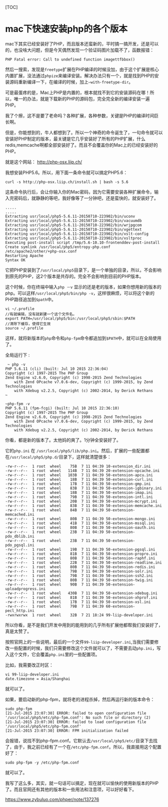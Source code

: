 [TOC]



# mac下快速安装php的各个版本

mac下其实已经安装好了PHP，而且版本还蛮新的，平时搞一搞开发，还是可以的，也没啥大问题，但是今天偶然发现一个验证码图片加载不了，函数报错：

```
PHP Fatal error: Call to undefined function imagettfbbox()
```

然后一搜索，发现是`freetype`扩展在PHP编译的时候没加，由于这个扩展是核心内置扩展，没法通过`phpize`来编译安装。解决办法只有一个，就是找到PHP的安装源码重新编译一下，在编译的时候，加上`–with-freetype-dir`。

可是最蛋疼的是，Mac上PHP是内置的，根本就找不到它的安装源码在哪！所以，唯一的办法，就是下载新的PHP的源码包，完全完全新的编译安装一遍PHP。

我了个擦，这不是要了老命吗？各种扩展，各种参数，关键是PHP的编译时间巨长啊。

但是，你能想到的，牛人都想到了。所以一个神奇的命令诞生了，一句命令就可以安装好PHP制定的版本，最关键是它几乎安装好了所有的PHP扩展，什么redis,memcache啊都全部安装好了。而且不会覆盖你的Mac上的已经安装好的PHP。

就是这个网站： <http://php-osx.liip.ch/>

我想安装PHP5.6。所以，用下面一条命令就可以搞定PHP5.6：

```
curl -s http://php-osx.liip.ch/install.sh | bash -s 5.6
```

这条命令执行后，会让你输入你的Mac密码，因为它需要安装各种扩展命令，输入完密码后，就静静的等吧，我好像等了一分钟吧，还是蛮快的，就安装好了。

```
.....
.....
Extracting usr/local/php5-5.6.11-20150710-223902/bin/uconv
Extracting usr/local/php5-5.6.11-20150710-223902/bin/vacuumdb
Extracting usr/local/php5-5.6.11-20150710-223902/bin/wrjpgcom
Extracting usr/local/php5-5.6.11-20150710-223902/bin/xgettext
Extracting usr/local/php5-5.6.11-20150710-223902/bin/xslt-config
Extracting usr/local/php5-5.6.11-20150710-223902/bin/xsltproc
Executing post-install script /tmp/5.6-10.10-frontenddev-post-install
Create symlink /usr/local/php5/entropy-php.conf /etc/apache2/other/+php-osx.conf
Restarting Apache
Syntax OK
```

它把PHP安装到了`/usr/local/php5`目录下，是一个单独的目录，所以，不会影响到原先的PHP，这2个版本是共存的。完全不会影响到目前的PHP版本。

这个时候，你在终端中输入`php －v` 显示的还是老的版本，如果你想用新的版本的php。可以这样`/usr/local/php5/bin/php -v`，这样很麻烦，可以将这个新的PHP路径追加到`$path`中。

```
vi ~/.profile
//有就编辑，没有就新建一个这个文件名。
export PATH=/usr/local/php5/bin:/usr/local/php5/sbin:$PATH
//清除下缓存，使得它生效
source ~/.profile
```

这样，就将新版本的`php`命令和`php-fpm`命令都追加到`$PATH`中，就可以在全局使用了。

全局运行下 :

```
 ~ php -v
PHP 5.6.11 (cli) (built: Jul 10 2015 22:36:04)
Copyright (c) 1997-2015 The PHP Group
Zend Engine v2.6.0, Copyright (c) 1998-2015 Zend Technologies
    with Zend OPcache v7.0.6-dev, Copyright (c) 1999-2015, by Zend Technologies
    with Xdebug v2.2.5, Copyright (c) 2002-2014, by Derick Rethans
~
```

```
~php-fpm -v
PHP 5.6.11 (fpm-fcgi) (built: Jul 10 2015 22:36:10)
Copyright (c) 1997-2015 The PHP Group
Zend Engine v2.6.0, Copyright (c) 1998-2015 Zend Technologies
    with Zend OPcache v7.0.6-dev, Copyright (c) 1999-2015, by Zend Technologies
    with Xdebug v2.2.5, Copyright (c) 2002-2014, by Derick Rethans
```

你看，都是新的版本了。太他妈的爽了。1分钟全安装好了。

它的`php.ini` 在 `/usr/local/php5/lib/php.ini`。然后，扩展的一些配置都在`/usr/local/php5/php.d/`目录下，这样就清楚很多：

```
-rw-r--r--  1 root  wheel    75B  7 11 04:39 10-extension_dir.ini
-rw-r--r--  1 root  wheel   114B  7 11 04:39 20-extension-opcache.ini
-rw-r--r--  1 root  wheel   103B  7 11 04:39 50-extension-apcu.ini
-rw-r--r--  1 root  wheel    18B  7 11 04:39 50-extension-curl.ini
-rw-r--r--  1 root  wheel    17B  7 11 04:39 50-extension-gmp.ini
-rw-r--r--  1 root  wheel    83B  7 11 04:39 50-extension-igbinary.ini
-rw-r--r--  1 root  wheel    18B  7 11 04:39 50-extension-imap.ini
-rw-r--r--  1 root  wheel    79B  7 11 04:39 50-extension-intl.ini
-rw-r--r--  1 root  wheel    20B  7 11 04:39 50-extension-mcrypt.ini
-rw-r--r--  1 root  wheel    83B  7 11 04:39 50-extension-memcache.ini
-rw-r--r--  1 root  wheel    84B  7 11 04:39 50-extension-memcached.ini
-rw-r--r--  1 root  wheel    80B  7 11 04:39 50-extension-mongo.ini
-rw-r--r--  1 root  wheel    41B  7 11 04:39 50-extension-mssql.ini
-rw-r--r--  1 root  wheel    80B  7 11 04:39 50-extension-oauth.ini
-rw-r--r--  1 root  wheel    23B  7 11 04:39 50-extension-pdo_dblib.ini
-rw-r--r--  1 root  wheel    23B  7 11 04:39 50-extension-pdo_pgsql.ini
-rw-r--r--  1 root  wheel    19B  7 11 04:39 50-extension-pgsql.ini
-rw-r--r--  1 root  wheel    81B  7 11 04:39 50-extension-propro.ini
-rw-r--r--  1 root  wheel    80B  7 11 04:39 50-extension-raphf.ini
-rw-r--r--  1 root  wheel    22B  7 11 04:39 50-extension-readline.ini
-rw-r--r--  1 root  wheel    80B  7 11 04:39 50-extension-redis.ini
-rw-r--r--  1 root  wheel    79B  7 11 04:39 50-extension-solr.ini
-rw-r--r--  1 root  wheel    79B  7 11 04:39 50-extension-ssh2.ini
-rw-r--r--  1 root  wheel    80B  7 11 04:39 50-extension-twig.ini
-rw-r--r--  1 root  wheel    90B  7 11 04:39 50-extension-uploadprogress.ini
-rw-r--r--  1 root  wheel   430B  7 11 04:39 50-extension-xdebug.ini
-rw-r--r--  1 root  wheel    81B  7 11 04:39 50-extension-xhprof.ini
-rw-r--r--  1 root  wheel    17B  7 11 04:39 50-extension-xsl.ini
-rw-r--r--  1 root  wheel    79B  7 11 04:39 60-extension-pecl_http.ini
-rwxrwxrwx  1 root  wheel    32B  7 21 18:24 99-liip-developer.ini
```

所以你看，是不是我们开发中用到的能用到的几乎所有扩展他都帮我们安装好了，真是太赞了。

按照官网上的一些说明，最后的一个文件`99-liip-developer.ini`,当我们需要修改一些配置的时候，我们只需要修改这个文件就可以了，不需要去动`php.ini`，写入这个文件，它会覆盖`php.ini`里的一些配置项。

比如，我需要改正时区：

```
vi 99-liip-developer.ini
date.timezone = Asia/Shanghai
```

就可以了。

如果，要启动新的php-fpm，就将老的进程杀掉，然后再运行新的版本命令：

```
sudo php-fpm
[21-Jul-2015 23:07:30] ERROR: failed to open configuration file '/usr/local/php5/etc/php-fpm.conf': No such file or directory (2)
[21-Jul-2015 23:07:30] ERROR: failed to load configuration file '/usr/local/php5/etc/php-fpm.conf'
[21-Jul-2015 23:07:30] ERROR: FPM initialization failed
```

会报错，说找不到php-fpm.conf。它默认去`/usr/local/php5/etc/`目录下去找了，由于，我之前已经有了一个在`/etc/php-fpm.conf`。所以，我直接用这个配置好了：

```
sudo php-fpm -y /etc/php-fpm.conf 
```

就可以了。

我写了这么多，其实，就一句话可以搞定，现在就可以愉快的使用新版本的PHP了。而且官网还有其他的版本和一些用法和注意项，可以好好看下。





https://www.zybuluo.com/phper/note/137276